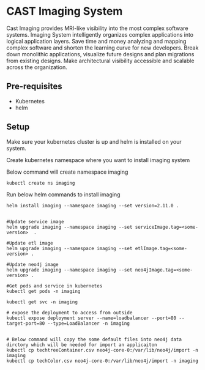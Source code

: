 # CAST Imaging System

Cast Imaging provides MRI-like visibility into the most complex software systems. Imaging System intelligently organizes complex applications into logical application layers. Save time and money analyzing and mapping complex software and shorten the learning curve for new developers. Break down monolithic applications, visualize future designs and plan migrations from existing designs. Make architectural visibility accessible and scalable across the organization.

## Pre-requisites

- Kubernetes
- helm

## Setup

Make sure your kubernetes cluster is up and helm is installed on your system.

Create kubernetes namespace where you want to install imaging system

Below command will create namespace imaging

```
kubectl create ns imaging

```

Run below helm commands to install imaging

```
helm install imaging --namespace imaging --set version=2.11.0 .


#Update service image
helm upgrade imaging --namespace imaging --set serviceImage.tag=<some-version>  .

#Update etl image
helm upgrade imaging --namespace imaging --set etlImage.tag=<some-version> .

#Update neo4j image
helm upgrade imaging --namespace imaging --set neo4jImage.tag=<some-version> .

#Get pods and service in kubernetes
kubectl get pods -n imaging

kubectl get svc -n imaging

# expose the deployment to access from outside
kubectl expose deployment server --name=loadbalancer --port=80 --target-port=80 --type=LoadBalancer -n imaging


# Below command will copy the some default files into neo4j data dirctory which will be needed for import an applicaiton
kubectl cp techtreeContainer.csv neo4j-core-0:/var/lib/neo4j/import -n imaging
kubectl cp techColor.csv neo4j-core-0:/var/lib/neo4j/import -n imaging
```

